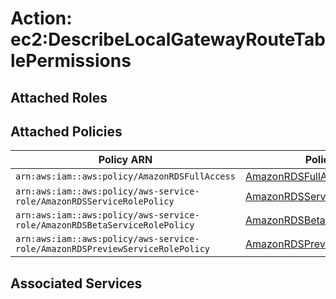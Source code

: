 # Action: ec2:DescribeLocalGatewayRouteTablePermissions

## Attached Roles

## Attached Policies

| Policy ARN | Policy Name |
|------------|-------------|
| `arn:aws:iam::aws:policy/AmazonRDSFullAccess` | [AmazonRDSFullAccess](../policies.md#amazonrdsfullaccess) |
| `arn:aws:iam::aws:policy/aws-service-role/AmazonRDSServiceRolePolicy` | [AmazonRDSServiceRolePolicy](../policies.md#amazonrdsservicerolepolicy) |
| `arn:aws:iam::aws:policy/aws-service-role/AmazonRDSBetaServiceRolePolicy` | [AmazonRDSBetaServiceRolePolicy](../policies.md#amazonrdsbetaservicerolepolicy) |
| `arn:aws:iam::aws:policy/aws-service-role/AmazonRDSPreviewServiceRolePolicy` | [AmazonRDSPreviewServiceRolePolicy](../policies.md#amazonrdspreviewservicerolepolicy) |

## Associated Services

